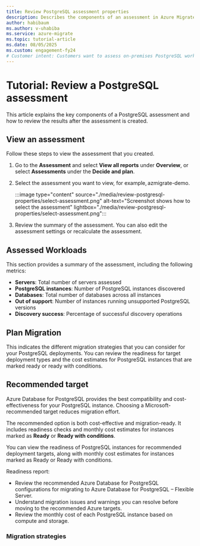 ```yaml
---
title: Review PostgreSQL assessment properties
description: Describes the components of an assessment in Azure Migrate for PostgreSQL workloads.
author: habibaum
ms.author: v-uhabiba
ms.service: azure-migrate 
ms.topic: tutorial-article
ms.date: 08/05/2025
ms.custom: engagement-fy24 
# Customer intent: Customers want to assess on-premises PostgreSQL workloads using Azure Migrate to prepare for migration to Azure Database for PostgreSQL flexible server. They aim to evaluate cloud readiness, risks, and costs through configuration-based assessments.
---
```


# Tutorial: Review a PostgreSQL assessment

This article explains the key components of a PostgreSQL assessment and how to review the results after the assessment is created.

## View an assessment 

Follow these steps to view the assessment that you created. 

1. Go to the **Assessment** and select **View all reports** under **Overview**, or select **Assessments** under the **Decide and plan**.
1. Select the assessment you want to view, for example, azmigrate-demo.

    :::image type="content" source="./media/review-postgresql-properties/select-assessment.png" alt-text="Screenshot shows how to select the assessment" lightbox="./media/review-postgresql-properties/select-assessment.png":::
1. Review the summary of the assessment. You can also edit the assessment settings or recalculate the assessment.

## Assessed Workloads

This section provides a summary of the assessment, including the following metrics:

- **Servers**: Total number of servers assessed
- **PostgreSQL instances**: Number of PostgreSQL instances discovered
- **Databases**: Total number of databases across all instances
- **Out of support**: Number of instances running unsupported PostgreSQL versions
- **Discovery success**: Percentage of successful discovery operations

## Plan Migration

This indicates the different migration strategies that you can consider for your PostgreSQL deployments. You can review the readiness for target deployment types and the cost estimates for PostgreSQL instances that are marked ready or ready with conditions.

## Recommended target

Azure Database for PostgreSQL provides the best compatibility and cost-effectiveness for your PostgreSQL instance. Choosing a Microsoft-recommended target reduces migration effort.

The recommended option is both cost-effective and migration-ready. It includes readiness checks and monthly cost estimates for instances marked as **Ready** or **Ready with conditions**.

You can view the readiness of PostgreSQL instances for recommended deployment targets, along with monthly cost estimates for instances marked as Ready or Ready with conditions.

Readiness report: 

- Review the recommended Azure Database for PostgreSQL configurations for migrating to Azure Database for PostgreSQL – Flexible Server.
- Understand migration issues and warnings you can resolve before moving to the recommended Azure targets.
- Review the monthly cost of each PostgreSQL instance based on compute and storage.

### Migration strategies

